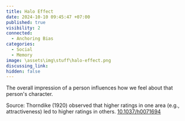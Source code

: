 ```yaml
---
title: Halo Effect
date: 2024-10-10 09:45:47 +07:00
published: true
visibility: 2
connected:
  - Anchoring Bias
categories:
  - Social
  - Memory
image: \assets\img\stuff\halo-effect.png
discussing_link: 
hidden: false
---
```


The overall impression of a person influences how we feel about that person's character.

Source: Thorndike (1920) observed that higher ratings in one area (e.g., attractiveness) led to higher ratings in others.
[10.1037/h0071694](https://doi.org/10.1037/h0071694)